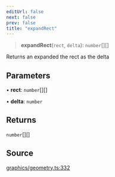 ```yaml
---
editUrl: false
next: false
prev: false
title: "expandRect"
---
```


> **expandRect**(`rect`, `delta`): `number`[][]

Returns an expanded the rect as the delta

## Parameters

• **rect**: `number`[][]

• **delta**: `number`

## Returns

`number`[][]

## Source

[graphics/geometry.ts:332](https://github.com/dgmjs/dgmjs/blob/main/packages/core/src/graphics/geometry.ts#L332)
